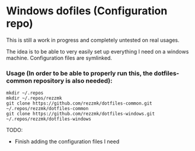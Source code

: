 # Windows dofiles (Configuration repo)

This is still a work in progress and completely untested on real usages.

The idea is to be able to very easily set up everything I need on a windows machine.
Configuration files are symlinked.

### Usage (In order to be able to properly run this, the dotfiles-common repository is also needed):
```
mkdir ~/.repos
mkdir ~/.repos/rezzmk
git clone https://github.com/rezzmk/dotfiles-common.git ~/.repos/rezzmk/dotfiles-common
git clone https://github.com/rezzmk/dotfiles-windows.git ~/.repos/rezzmk/dotfiles-windows
```

TODO:
- Finish adding the configuration files I need
